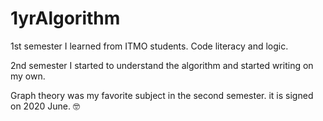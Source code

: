 # 1yrAlgorithm
1st semester I learned from ITMO students. Code literacy and logic. 

2nd semester I started to understand the algorithm and started writing on my own. 

Graph theory was my favorite subject in the second semester. it is signed on 2020 June. 🤓 